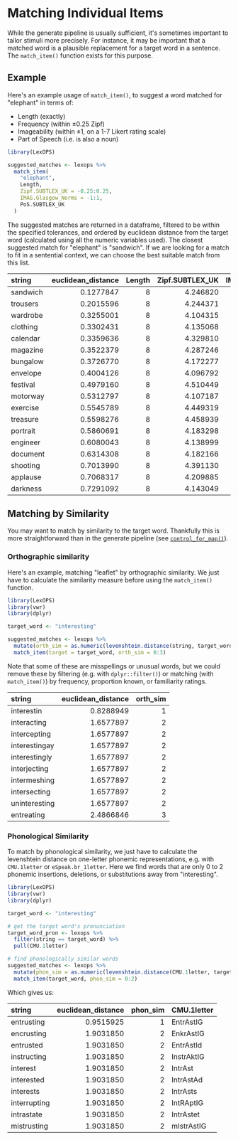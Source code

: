 # Matching Individual Items

While the generate pipeline is usually sufficient, it's sometimes important to tailor stimuli more precisely. For instance, it may be important that a matched word is a plausible replacement for a target word in a sentence. The `match_item()` function exists for this purpose.

## Example

Here's an example usage of `match_item()`, to suggest a word matched for "elephant" in terms of:

* Length (exactly)
* Frequency (within ±0.25 Zipf)
* Imageability (within ±1, on a 1-7 Likert rating scale)
* Part of Speech (i.e. is also a noun)


```r
library(LexOPS)

suggested_matches <- lexops %>%
  match_item(
    "elephant",
    Length,
    Zipf.SUBTLEX_UK = -0.25:0.25,
    IMAG.Glasgow_Norms = -1:1,
    PoS.SUBTLEX_UK
  )
```



The suggested matches are returned in a dataframe, filtered to be within the specified tolerances, and ordered by euclidean distance from the target word (calculated using all the numeric variables used). The closest suggested match for "elephant" is "sandwich". If we are looking for a match to fit in a sentential context, we can choose the best suitable match from this list.

<div class = 'table'>

|string   | euclidean_distance| Length| Zipf.SUBTLEX_UK| IMAG.Glasgow_Norms|PoS.SUBTLEX_UK |
|:--------|------------------:|------:|---------------:|------------------:|:--------------|
|sandwich |          0.1277847|      8|        4.246820|             6.7647|noun           |
|trousers |          0.2015596|      8|        4.244371|             6.6286|noun           |
|wardrobe |          0.3255001|      8|        4.104315|             6.6176|noun           |
|clothing |          0.3302431|      8|        4.135068|             6.5455|noun           |
|calendar |          0.3359636|      8|        4.329810|             6.4000|noun           |
|magazine |          0.3522379|      8|        4.287246|             6.3846|noun           |
|bungalow |          0.3726770|      8|        4.172277|             6.4242|noun           |
|envelope |          0.4004126|      8|        4.096792|             6.4706|noun           |
|festival |          0.4979160|      8|        4.510449|             6.2353|noun           |
|motorway |          0.5312797|      8|        4.107187|             6.2333|noun           |
|exercise |          0.5545789|      8|        4.449319|             6.1212|noun           |
|treasure |          0.5598276|      8|        4.458939|             6.1176|noun           |
|portrait |          0.5860691|      8|        4.183298|             6.0968|noun           |
|engineer |          0.6080043|      8|        4.138999|             6.0909|noun           |
|document |          0.6314308|      8|        4.182166|             6.0323|noun           |
|shooting |          0.7013990|      8|        4.391130|             5.9032|noun           |
|applause |          0.7068317|      8|        4.209885|             5.9143|noun           |
|darkness |          0.7291092|      8|        4.143049|             5.9118|noun           |

</div>

## Matching by Similarity

You may want to match by similarity to the target word. Thankfully this is more straightforward than in the generate pipeline (see [`control_for_map()`](advanced-stimulus-generation.html#map-functions-as-controls)).

### Orthographic similarity

Here's an example, matching "leaflet" by orthographic similarity. We just have to calculate the similarity measure before using the `match_item()` function.


```r
library(LexOPS)
library(vwr)
library(dplyr)

target_word <- "interesting"

suggested_matches <- lexops %>%
  mutate(orth_sim = as.numeric(levenshtein.distance(string, target_word))) %>%
  match_item(target = target_word, orth_sim = 0:3)
```

Note that some of these are misspellings or unusual words, but we could remove these by filtering (e.g. with `dplyr::filter()`) or matching (with `match_item()`) by frequency, proportion known, or familiarity ratings.

<div class = 'table'>

|string        | euclidean_distance| orth_sim|
|:-------------|------------------:|--------:|
|interestin    |          0.8288949|        1|
|interacting   |          1.6577897|        2|
|intercepting  |          1.6577897|        2|
|interestingay |          1.6577897|        2|
|interestingly |          1.6577897|        2|
|interjecting  |          1.6577897|        2|
|intermeshing  |          1.6577897|        2|
|intersecting  |          1.6577897|        2|
|uninteresting |          1.6577897|        2|
|entreating    |          2.4866846|        3|

</div>

### Phonological Similarity

To match by phonological similarity, we just have to calculate the levenshtein distance on one-letter phonemic representations, e.g. with `CMU.1letter` or `eSpeak.br_1letter`. Here we find words that are only 0 to 2 phonemic insertions, deletions, or substitutions away from "interesting".


```r
library(LexOPS)
library(vwr)
library(dplyr)

target_word <- "interesting"

# get the target word's pronunciation
target_word_pron <- lexops %>%
  filter(string == target_word) %>%
  pull(CMU.1letter)

# find phonologically similar words
suggested_matches <- lexops %>%
  mutate(phon_sim = as.numeric(levenshtein.distance(CMU.1letter, target_word_pron))) %>%
  match_item(target_word, phon_sim = 0:2)
```

Which gives us:

<div class = 'table'>

|string       | euclidean_distance| phon_sim|CMU.1letter |
|:------------|------------------:|--------:|:-----------|
|entrusting   |          0.9515925|        1|EntrAstIG   |
|encrusting   |          1.9031850|        2|EnkrAstIG   |
|entrusted    |          1.9031850|        2|EntrAstId   |
|instructing  |          1.9031850|        2|InstrAktIG  |
|interest     |          1.9031850|        2|IntrAst     |
|interested   |          1.9031850|        2|IntrAstAd   |
|interests    |          1.9031850|        2|IntrAsts    |
|interrupting |          1.9031850|        2|IntRAptIG   |
|intrastate   |          1.9031850|        2|IntrAstet   |
|mistrusting  |          1.9031850|        2|mIstrAstIG  |

</div>

